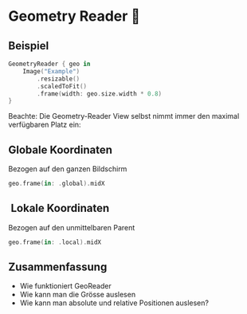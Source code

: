 # Geometry Reader 📐

## Beispiel

```swift
GeometryReader { geo in
    Image("Example")
        .resizable()
        .scaledToFit()
        .frame(width: geo.size.width * 0.8)
}
```

Beachte: Die Geometry-Reader View selbst nimmt immer den maximal verfügbaren Platz ein:

## Globale Koordinaten

Bezogen auf den ganzen Bildschirm
```swift
geo.frame(in: .global).midX
```


##  Lokale Koordinaten

 Bezogen auf den unmittelbaren Parent
```swift
geo.frame(in: .local).midX
```

## Zusammenfassung
- Wie funktioniert GeoReader
- Wie kann man die Grösse auslesen
- Wie kann man absolute und relative Positionen auslesen?